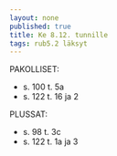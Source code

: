 ```yaml
---
layout: none
published: true
title: Ke 8.12. tunnille
tags: rub5.2 läksyt
---
```

PAKOLLISET:
- s. 100 t. 5a
- s. 122 t. 16 ja 2

PLUSSAT:
- s. 98 t. 3c
- s. 122 t. 1a ja 3
